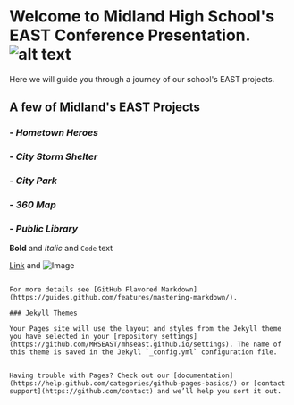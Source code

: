 # Welcome to Midland High School's EAST Conference Presentation.![alt text](https://s3.amazonaws.com/scschoolfiles/104/img_stkpic_z5tqdd_764x5000.jpg "Midland School logo")

Here we will guide you through a journey of our school's EAST projects.


## A few of Midland's EAST Projects


### - *Hometown Heroes*


### - *City Storm Shelter*


### - *City Park*


### - *360 Map*


### - *Public Library*


**Bold** and _Italic_ and `Code` text

[Link](url) and ![Image](src)
```

For more details see [GitHub Flavored Markdown](https://guides.github.com/features/mastering-markdown/).

### Jekyll Themes

Your Pages site will use the layout and styles from the Jekyll theme you have selected in your [repository settings](https://github.com/MHSEAST/mhseast.github.io/settings). The name of this theme is saved in the Jekyll `_config.yml` configuration file.


Having trouble with Pages? Check out our [documentation](https://help.github.com/categories/github-pages-basics/) or [contact support](https://github.com/contact) and we’ll help you sort it out.
